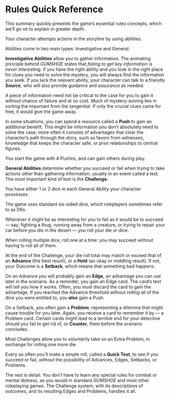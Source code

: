 <!-- order:13 -->
# Rules Quick Reference

This summary quickly presents the game’s essential rules concepts, which we’ll go on to explain in greater depth.

Your character attempts actions in the storyline by using abilities.

Abilities come in two main types: Investigative and General.

**Investigative Abilities** allow you to gather information. The animating principle behind *GUMSHOE* states that *failing to get key information is never interesting*. If you have the right ability and you look in the right place for clues you need to solve the mystery, you will always find the information you seek. If you lack the relevant ability, your character can talk to a friendly **Source**, who will also provide guidance and assurance as needed.

A piece of information need not be critical to the case for you to gain it without chance of failure and at no cost. Much of mystery-solving lies in sorting the important from the tangential. If only the crucial clues came for free, it would give the game away.

In some situations, you can spend a resource called a **Push** to gain an additional benefit. This might be information you don’t absolutely need to solve the case; more often it consists of advantages that clear the character’s path through the story, such as favors from witnesses, knowledge that keeps the character safe, or prior relationships to central figures.

You start the game with 4 Pushes, and can gain others during play.

**General Abilities** determine whether you succeed or fail when trying to take actions other than gathering information, usually in an event called a test. The most important kind of test is the **Challenge.**

You have either 1 or 2 dice in each General Ability your character possesses.

The game uses standard six-sided dice, which roleplayers sometimes refer to as D6s.

Whenever it might be as interesting for you to fail as it would be to succeed — say, fighting a thug, running away from a creature, or trying to repair your car before you die in the desert — you roll your die or dice.

When rolling multiple dice, roll one at a time: you may succeed without having to roll all of them.

At the end of the Challenge, your die roll total may match or exceed that of an **Advance** (the best result), or a **Hold** (an okay or middling result). If not, your Outcome is a **Setback**, which means that something bad happens.

On an Advance you will probably gain an **Edge,** an advantage you can use later in the scenario. As a reminder, you gain an Edge card. The card’s text will tell you how it works. Often, you must discard the card to gain the advantage. If you reached the Advance threshold without rolling all of the dice you were entitled to, you ***also*** gain a Push.

On a Setback, you often gain a **Problem**, representing a dilemma that might cause trouble for you later. Again, you receive a card to remember it by — a Problem card. Certain cards might lead to a terrible end for your detective should you fail to get rid of, or **Counter**, them before the scenario concludes.

Most Challenges allow you to voluntarily take on an Extra Problem, in exchange for rolling one more die.

Every so often you'll make a simple roll, called a **Quick Test**, to see if you succeed or fail, without the possibility of Advances, Edges, Setbacks, or Problems.

The rest is detail. You don’t have to learn any special rules for combat or mental distress, as you would in standard *GUMSHOE* and most other roleplaying games. The Challenge system, with its descriptions of outcomes, and its resulting Edges and Problems, handles it all.
